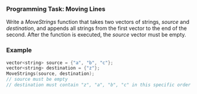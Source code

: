 ### Programming Task: Moving Lines 

Write a *MoveStrings* function that takes two vectors of strings, *source* and *destination*, and appends all strings from the first vector to the end of the second. After the function is executed, the *source* vector must be empty.


### Example 
```objectivec
vector<string> source = {"a", "b", "c"};
vector<string> destination = {"z"};
MoveStrings(source, destination);
// source must be empty
// destination must contain "z", "a", "b", "c" in this specific order
```